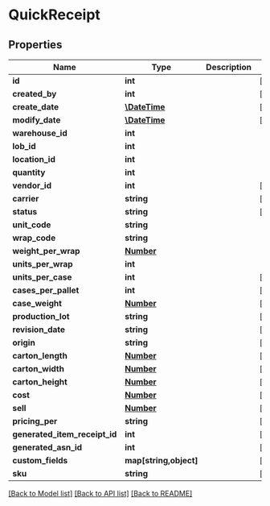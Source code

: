 # QuickReceipt

## Properties
Name | Type | Description | Notes
------------ | ------------- | ------------- | -------------
**id** | **int** |  | [optional] 
**created_by** | **int** |  | [optional] 
**create_date** | [**\DateTime**](\DateTime.md) |  | [optional] 
**modify_date** | [**\DateTime**](\DateTime.md) |  | [optional] 
**warehouse_id** | **int** |  | 
**lob_id** | **int** |  | 
**location_id** | **int** |  | 
**quantity** | **int** |  | 
**vendor_id** | **int** |  | [optional] 
**carrier** | **string** |  | [optional] 
**status** | **string** |  | [optional] 
**unit_code** | **string** |  | 
**wrap_code** | **string** |  | 
**weight_per_wrap** | [**Number**](Number.md) |  | 
**units_per_wrap** | **int** |  | 
**units_per_case** | **int** |  | [optional] 
**cases_per_pallet** | **int** |  | [optional] 
**case_weight** | [**Number**](Number.md) |  | [optional] 
**production_lot** | **string** |  | [optional] 
**revision_date** | **string** |  | [optional] 
**origin** | **string** |  | [optional] 
**carton_length** | [**Number**](Number.md) |  | [optional] 
**carton_width** | [**Number**](Number.md) |  | [optional] 
**carton_height** | [**Number**](Number.md) |  | [optional] 
**cost** | [**Number**](Number.md) |  | [optional] 
**sell** | [**Number**](Number.md) |  | [optional] 
**pricing_per** | **string** |  | [optional] 
**generated_item_receipt_id** | **int** |  | [optional] 
**generated_asn_id** | **int** |  | [optional] 
**custom_fields** | **map[string,object]** |  | [optional] 
**sku** | **string** |  | [optional] 

[[Back to Model list]](../README.md#documentation-for-models) [[Back to API list]](../README.md#documentation-for-api-endpoints) [[Back to README]](../README.md)


